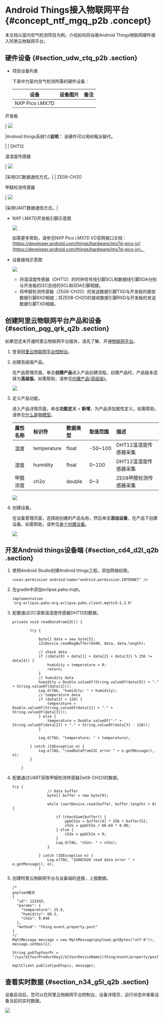 # Android Things接入物联网平台 {#concept_ntf_mgq_p2b .concept}

本文档以室内空气检测项目为例，介绍如何将谷歌Android Things物联网硬件接入阿里云物联网平台。

## 硬件设备 {#section_udw_ctq_p2b .section}

-   项目设备列表

    下表中为室内空气检测所需的硬件设备：

    |设备|设备图片|备注|
    |--|----|--|
    | NXP Pico i.MX7D

 开发板

 | ![](http://static-aliyun-doc.oss-cn-hangzhou.aliyuncs.com/assets/img/16822/15367162777864_zh-CN.png)

 |Android things系统1.0**说明：** 该硬件可以用树莓派替代。

|
    | DHT12

 温湿度传感器

 | ![](http://static-aliyun-doc.oss-cn-hangzhou.aliyuncs.com/assets/img/16822/15367162777865_zh-CN.png)

 |采用I2C数据通信方式。|
    | ZE08-CH2O

 甲醛检测传感器

 | ![](http://static-aliyun-doc.oss-cn-hangzhou.aliyuncs.com/assets/img/16822/15367162777866_zh-CN.png)

 |采用UART数据通信方式。|

-   NXP i.MX7D开发板引脚示意图

    ![](http://static-aliyun-doc.oss-cn-hangzhou.aliyuncs.com/assets/img/16822/15367162777888_zh-CN.png)

    如需更多帮助，请参见NXP Pico i.MX7D I/O官网接口文档：[https://developer.android.com/things/hardware/imx7d-pico-io](https://developer.android.com/things/hardware/imx7d-pico-io)。

-   设备接线示意图

    ![](http://static-aliyun-doc.oss-cn-hangzhou.aliyuncs.com/assets/img/16822/15367162777908_zh-CN.png)

    -   将温湿度传感器（DHT12）的时钟信号线引脚SCL和数据线引脚SDA分别与开发板的I2C总线的SCL和SDA引脚相接。
    -   将甲醛检测传感器（ZE08-CH2O）的发送数据引脚TXD与开发板的接收数据引脚RXD相接；将ZE08-CH2O的接收数据引脚RXD与开发板的发送数据引脚TXD相接。

## 创建阿里云物联网平台产品和设备 {#section_pqg_qrk_q2b .section}

如果您还未开通阿里云物联网平台服务，请先了解、开通[物联网平台](https://www.aliyun.com/product/iot)。

1.  登录[阿里云物联网平台控制台](https://iot.console.aliyun.com)。
2.  创建高级版产品。

    在产品管理页面，单击**创建产品**进入产品创建流程。创建产品时，产品版本选择为**高级版**。如需帮助，请参见[创建产品\(高级版\)](../../../../intl.zh-CN/用户指南/产品与设备/创建产品(高级版).md#)。

    ![](http://static-aliyun-doc.oss-cn-hangzhou.aliyuncs.com/assets/img/16822/15367162777969_zh-CN.png)

3.  定义产品功能。

    进入产品详情页面，单击**功能定义** \> **新增**，为产品添加属性定义。如需帮助，请参见[什么是物模型](../../../../intl.zh-CN/用户指南/产品与设备/物模型/什么是物模型.md#)。

    |属性名称|标识符|数据类型|取值范围|描述|
    |:---|:--|:---|:---|:-|
    |温度|temperature|float|-50~100|DHT12温湿度传感器采集|
    |湿度|humidity|float|0~100|DHT12温湿度传感器采集|
    |甲醛浓度|ch2o|double|0~3|ZE08甲醛检测传感器采集|

    ![](http://static-aliyun-doc.oss-cn-hangzhou.aliyuncs.com/assets/img/16822/15367162787991_zh-CN.png)

4.  创建设备。

    在设备管理页面，选择刚创建的产品名称，然后单击**添加设备**，在产品下创建设备。如需帮助，请参见[单个创建设备](../../../../intl.zh-CN/用户指南/产品与设备/创建设备/单个创建设备.md#)。

    ![](http://static-aliyun-doc.oss-cn-hangzhou.aliyuncs.com/assets/img/16822/15367162787994_zh-CN.png)


## 开发Android things设备端 {#section_cd4_d2l_q2b .section}

1.  使用Android Studio创建Android things工程，添加网络权限。

    ```
    <uses-permission android:name="android.permission.INTERNET" />
    ```

2.  在gradle中添加eclipse.paho.mqtt。

    ```
    implementation 'org.eclipse.paho:org.eclipse.paho.client.mqttv3:1.2.0'
    ```

3.  配置通过I2C读取温湿度传感器DHT12的数据。

    ```
    private void readDataFromI2C() {
    
            try {
    
                byte[] data = new byte[5];
                i2cDevice.readRegBuffer(0x00, data, data.length);
    
                // check data
                if ((data[0] + data[1] + data[2] + data[3]) % 256 != data[4]) {
                    humidity = temperature = 0;
                    return;
                }
                // humidity data
                humidity = Double.valueOf(String.valueOf(data[0]) + "." + String.valueOf(data[1]));
                Log.d(TAG, "humidity: " + humidity);
                // temperature data
                if (data[3] < 128) {
                    temperature = Double.valueOf(String.valueOf(data[2]) + "." + String.valueOf(data[3]));
                } else {
                    temperature = Double.valueOf("-" + String.valueOf(data[2]) + "." + String.valueOf(data[3] - 128));
                }
    
                Log.d(TAG, "temperature: " + temperature);
    
            } catch (IOException e) {
                Log.e(TAG, "readDataFromI2C error " + e.getMessage(), e);
            }
    
        }
    ```

4.  配置通过UART获取甲醛检测传感器Ze08-CH2O的数据。

    ```
    try {
                    // data buffer
                    byte[] buffer = new byte[9];
    
                    while (uartDevice.read(buffer, buffer.length) > 0) {
    
                        if (checkSum(buffer)) {
                            ppbCh2o = buffer[4] * 256 + buffer[5];
                            ch2o = ppbCh2o / 66.64 * 0.08;
                        } else {
                            ch2o = ppbCh2o = 0;
                        }
                        Log.d(TAG, "ch2o: " + ch2o);
                    }
    
                } catch (IOException e) {
                    Log.e(TAG, "Ze08CH2O read data error " + e.getMessage(), e);
                }
    ```

5.  创建阿里云物联网平台与设备端的连接，上报数据。

    ```
    /*
    payload格式
    {
      "id": 123243,
      "params": {
        "temperature": 25.6,
        "humidity": 60.3,
        "ch2o": 0.048
      },
      "method": "thing.event.property.post"
    }
    */
    MqttMessage message = new MqttMessage(payload.getBytes("utf-8"));
    message.setQos(1);
    
    String pubTopYourPc = "/sys/${YourProductKey}/${YourDeviceName}/thing/event/property/post";
    
    mqttClient.publish(pubTopic, message);
    ```


## 查看实时数据 {#section_n34_g5l_q2b .section}

设备启动后，您可以在阿里云物联网平台控制台，设备详情页，运行状态中查看设备当前的实时数据。

![](http://static-aliyun-doc.oss-cn-hangzhou.aliyuncs.com/assets/img/16822/15367162788025_zh-CN.png)

